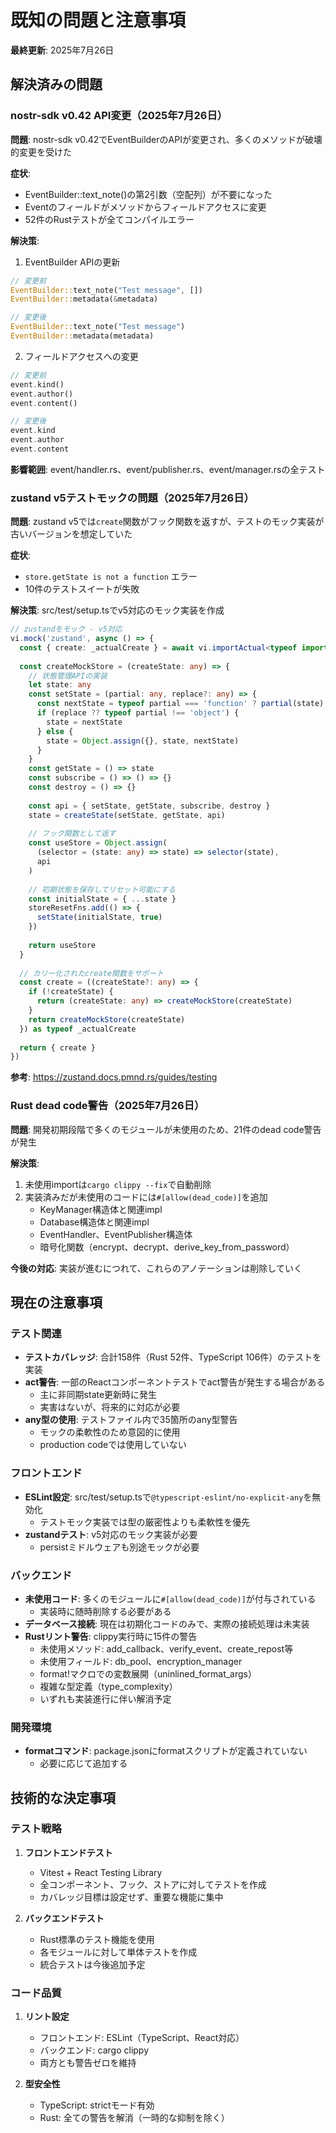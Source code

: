 # 既知の問題と注意事項

**最終更新**: 2025年7月26日

## 解決済みの問題

### nostr-sdk v0.42 API変更（2025年7月26日）
**問題**: nostr-sdk v0.42でEventBuilderのAPIが変更され、多くのメソッドが破壊的変更を受けた

**症状**:
- EventBuilder::text_note()の第2引数（空配列）が不要になった
- Eventのフィールドがメソッドからフィールドアクセスに変更
- 52件のRustテストが全てコンパイルエラー

**解決策**:
1. EventBuilder APIの更新
```rust
// 変更前
EventBuilder::text_note("Test message", [])
EventBuilder::metadata(&metadata)

// 変更後
EventBuilder::text_note("Test message")
EventBuilder::metadata(metadata)
```

2. フィールドアクセスへの変更
```rust
// 変更前
event.kind()
event.author()
event.content()

// 変更後
event.kind
event.author
event.content
```

**影響範囲**: event/handler.rs、event/publisher.rs、event/manager.rsの全テスト

### zustand v5テストモックの問題（2025年7月26日）
**問題**: zustand v5では`create`関数がフック関数を返すが、テストのモック実装が古いバージョンを想定していた

**症状**: 
- `store.getState is not a function` エラー
- 10件のテストスイートが失敗

**解決策**: src/test/setup.tsでv5対応のモック実装を作成
```typescript
// zustandをモック - v5対応
vi.mock('zustand', async () => {
  const { create: _actualCreate } = await vi.importActual<typeof import('zustand')>('zustand')
  
  const createMockStore = (createState: any) => {
    // 状態管理APIの実装
    let state: any
    const setState = (partial: any, replace?: any) => {
      const nextState = typeof partial === 'function' ? partial(state) : partial
      if (replace ?? typeof partial !== 'object') {
        state = nextState
      } else {
        state = Object.assign({}, state, nextState)
      }
    }
    const getState = () => state
    const subscribe = () => () => {}
    const destroy = () => {}
    
    const api = { setState, getState, subscribe, destroy }
    state = createState(setState, getState, api)
    
    // フック関数として返す
    const useStore = Object.assign(
      (selector = (state: any) => state) => selector(state),
      api
    )
    
    // 初期状態を保存してリセット可能にする
    const initialState = { ...state }
    storeResetFns.add(() => {
      setState(initialState, true)
    })
    
    return useStore
  }
  
  // カリー化されたcreate関数をサポート
  const create = ((createState?: any) => {
    if (!createState) {
      return (createState: any) => createMockStore(createState)
    }
    return createMockStore(createState)
  }) as typeof _actualCreate
  
  return { create }
})
```

**参考**: https://zustand.docs.pmnd.rs/guides/testing

### Rust dead code警告（2025年7月26日）
**問題**: 開発初期段階で多くのモジュールが未使用のため、21件のdead code警告が発生

**解決策**: 
1. 未使用importは`cargo clippy --fix`で自動削除
2. 実装済みだが未使用のコードには`#[allow(dead_code)]`を追加
   - KeyManager構造体と関連impl
   - Database構造体と関連impl  
   - EventHandler、EventPublisher構造体
   - 暗号化関数（encrypt、decrypt、derive_key_from_password）

**今後の対応**: 実装が進むにつれて、これらのアノテーションは削除していく

## 現在の注意事項

### テスト関連
- **テストカバレッジ**: 合計158件（Rust 52件、TypeScript 106件）のテストを実装
- **act警告**: 一部のReactコンポーネントテストでact警告が発生する場合がある
  - 主に非同期state更新時に発生
  - 実害はないが、将来的に対応が必要
- **any型の使用**: テストファイル内で35箇所のany型警告
  - モックの柔軟性のため意図的に使用
  - production codeでは使用していない

### フロントエンド
- **ESLint設定**: src/test/setup.tsで`@typescript-eslint/no-explicit-any`を無効化
  - テストモック実装では型の厳密性よりも柔軟性を優先
- **zustandテスト**: v5対応のモック実装が必要
  - persistミドルウェアも別途モックが必要

### バックエンド
- **未使用コード**: 多くのモジュールに`#[allow(dead_code)]`が付与されている
  - 実装時に随時削除する必要がある
- **データベース接続**: 現在は初期化コードのみで、実際の接続処理は未実装
- **Rustリント警告**: clippy実行時に15件の警告
  - 未使用メソッド: add_callback、verify_event、create_repost等
  - 未使用フィールド: db_pool、encryption_manager
  - format!マクロでの変数展開（uninlined_format_args）
  - 複雑な型定義（type_complexity）
  - いずれも実装進行に伴い解消予定

### 開発環境
- **formatコマンド**: package.jsonにformatスクリプトが定義されていない
  - 必要に応じて追加する

## 技術的な決定事項

### テスト戦略
1. **フロントエンドテスト**
   - Vitest + React Testing Library
   - 全コンポーネント、フック、ストアに対してテストを作成
   - カバレッジ目標は設定せず、重要な機能に集中

2. **バックエンドテスト**
   - Rust標準のテスト機能を使用
   - 各モジュールに対して単体テストを作成
   - 統合テストは今後追加予定

### コード品質
1. **リント設定**
   - フロントエンド: ESLint（TypeScript、React対応）
   - バックエンド: cargo clippy
   - 両方とも警告ゼロを維持

2. **型安全性**
   - TypeScript: strictモード有効
   - Rust: 全ての警告を解消（一時的な抑制を除く）